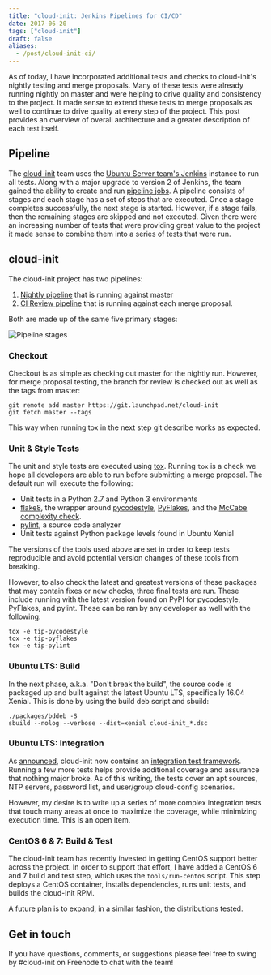```yaml
---
title: "cloud-init: Jenkins Pipelines for CI/CD"
date: 2017-06-20
tags: ["cloud-init"]
draft: false
aliases:
  - /post/cloud-init-ci/
---
```


As of today, I have incorporated additional tests and checks to cloud-init's nightly testing and merge proposals. Many of these tests were already running nightly on master and were helping to drive quality and consistency to the project. It made sense to extend these tests to merge proposals as well to continue to drive quality at every step of the project. This post provides an overview of overall architecture and a greater description of each test itself.

## Pipeline

The [cloud-init](https://cloud-init.io/) team uses the [Ubuntu Server team's Jenkins](https://jenkins.ubuntu.com/server/view/Cloud-init/) instance to run all tests. Along with a major upgrade to version 2 of Jenkins, the team gained the ability to create and run [pipeline jobs](https://jenkins.io/doc/book/pipeline/). A pipeline consists of stages and each stage has a set of steps that are executed. Once a stage completes successfully, the next stage is started. However, if a stage fails, then the remaining stages are skipped and not executed. Given there were an increasing number of tests that were providing great value to the project it made sense to combine them into a series of tests that were run.

## cloud-init

The cloud-init project has two pipelines:

1. [Nightly pipeline](https://jenkins.ubuntu.com/server/view/Cloud-init/job/cloud-init-ci-nightly/) that is running against master
1. [CI Review pipeline](https://jenkins.ubuntu.com/server/view/Cloud-init/job/cloud-init-ci/) that is running against each merge proposal.

Both are made up of the same five primary stages:

![Pipeline stages](/img/cloud-init/pipeline.png)

### Checkout

Checkout is as simple as checking out master for the nightly run. However, for merge proposal testing, the branch for review is checked out as well as the tags from master:

```shell
git remote add master https://git.launchpad.net/cloud-init
git fetch master --tags
```

This way when running tox in the next step git describe works as expected.

### Unit & Style Tests

The unit and style tests are executed using [tox](https://tox.readthedocs.io/en/latest/). Running `tox` is a check we hope all developers are able to run before submitting a merge proposal. The default run will execute the following:

* Unit tests in a Python 2.7 and Python 3 environments
* [flake8](http://flake8.pycqa.org/en/latest/), the wrapper around [pycodestyle](https://pypi.python.org/pypi/pycodestyle), [PyFlakes](https://pypi.python.org/pypi/pyflakes), and the [McCabe complexity check](https://pypi.python.org/pypi/mccabe).
* [pylint](https://www.pylint.org/), a source code analyzer
* Unit tests against Python package levels found in Ubuntu Xenial

The versions of the tools used above are set in order to keep tests reproducible and avoid potential version changes of these tools from breaking.

However, to also check the latest and greatest versions of these packages that may contain fixes or new checks, three final tests are run. These include running with the latest version found on PyPI for pycodestyle, PyFlakes, and pylint. These can be ran by any developer as well with the following:

```shell
tox -e tip-pycodestyle
tox -e tip-pyflakes
tox -e tip-pylint
```

### Ubuntu LTS: Build

In the next phase, a.k.a. "Don't break the build", the source code is packaged up and built against the latest Ubuntu LTS, specifically 16.04 Xenial. This is done by using the build deb script and sbuild:

```shell
./packages/bddeb -S
sbuild --nolog --verbose --dist=xenial cloud-init_*.dsc
```

### Ubuntu LTS: Integration

As [announced](https://lists.launchpad.net/cloud-init/msg00058.html), cloud-init now contains an [integration test framework](https://cloudinit.readthedocs.io/en/latest/topics/tests.html). Running a few more tests helps provide additional coverage and assurance that nothing major broke. As of this writing, the tests cover an apt sources, NTP servers, password list, and user/group cloud-config scenarios.

However, my desire is to write up a series of more complex integration tests that touch many areas at once to maximize the coverage, while minimizing execution time. This is an open item.

### CentOS 6 & 7: Build & Test

The cloud-init team has recently invested in getting CentOS support better across the project. In order to support that effort, I have added a CentOS 6 and 7 build and test step, which uses the `tools/run-centos` script. This step deploys a CentOS container, installs dependencies, runs unit tests, and builds the cloud-init RPM.

A future plan is to expand, in a similar fashion, the distributions tested.

## Get in touch

If you have questions, comments, or suggestions please feel free to swing by #cloud-init on Freenode to chat with the team!

